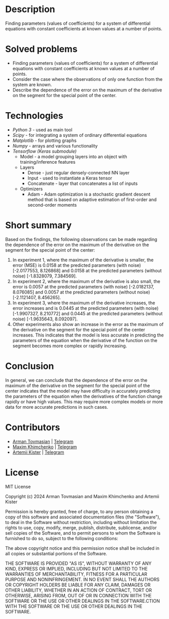# Description
Finding parameters (values of coefficients) for a system of differential equations with constant coefficients at known values at a number of points.

# Solved problems

- Finding parameters (values of coefficients) for a system of differential equations with constant coefficients at known values at a number of points.
- Consider the case where the observations of only one function from the system are known.
- Describe the dependence of the error on the maximum of the derivative on the segment for the special point of the center.

# Technologies

- *Python 3* - used as main tool
- *Scipy* - for integrating a system of ordinary differential equations
- *Matplotlib* - for plotting graphs
- *Numpy* - arrays and various functionality
- *Tensorflow (Keras submodule)*
    - Model - a model grouping layers into an object with training/inference features
    - Layers
      - Dense - just regular densely-connected NN layer
      - Input - used to instantiate a Keras tensor
      - Concatenate - layer that concatenates a list of inputs
    - Optimizers
      - Adam - Adam optimization is a stochastic gradient descent method that is based on adaptive estimation of first-order and second-order moments

# Short summary
Based on the findings, the following observations can be made regarding the dependence of the error on the maximum of the derivative on the segment for the special point of the center:
1. In experiment 1, where the maximum of the derivative is smaller, the error (MSE) is 0.0158 at the predicted parameters (with noise) [-2.0177553, 8.126868] and 0.0158 at the predicted parameters (without noise) [-1.8328079, 7.384569].
2. In experiment 2, where the maximum of the derivative is also small, the error is 0.0057 at the predicted parameters (with noise) [-2.0182137, 8.076085] and 0.0057 at the predicted parameters (without noise) [-2.1121407, 8.456265].
3. In experiment 3, where the maximum of the derivative increases, the error increases and is 0.0445 at the predicted parameters (with noise) [-1.9907327, 8.210772] and 0.0445 at the predicted parameters (without noise) [-1.9635643, 8.092097].
4. Other experiments also show an increase in the error as the maximum of the derivative on the segment for the special point of the center increases. This indicates that the model is less accurate in predicting the parameters of the equation when the derivative of the function on the segment becomes more complex or rapidly increasing.

# Conclusion
In general, we can conclude that the dependence of the error on the maximum of the derivative on the segment for the special point of the center indicates that the model may have difficulty in accurately predicting the parameters of the equation when the derivatives of the function change rapidly or have high values. This may require more complex models or more data for more accurate predictions in such cases.

# Contributors


- [Arman Tovmasian](https://github.com/lilpuzeen) | [Telegram](https://t.me/lilpuzeen)
- [Maxim Khimchenko](https://github.com/Max529440) | [Telegram](https://t.me/Khimchenko_Maxim)
- [Artemii Kister](https://github.com/Latamrisus) | [Telegram](https://t.me/latamrisus)

# License
MIT License

Copyright (c) 2024 Arman Tovmasian and Maxim Khimchenko and Artemii Kister

Permission is hereby granted, free of charge, to any person obtaining a copy
of this software and associated documentation files (the "Software"), to deal
in the Software without restriction, including without limitation the rights
to use, copy, modify, merge, publish, distribute, sublicense, and/or sell
copies of the Software, and to permit persons to whom the Software is
furnished to do so, subject to the following conditions:

The above copyright notice and this permission notice shall be included in all
copies or substantial portions of the Software.

THE SOFTWARE IS PROVIDED "AS IS", WITHOUT WARRANTY OF ANY KIND, EXPRESS OR
IMPLIED, INCLUDING BUT NOT LIMITED TO THE WARRANTIES OF MERCHANTABILITY,
FITNESS FOR A PARTICULAR PURPOSE AND NONINFRINGEMENT. IN NO EVENT SHALL THE
AUTHORS OR COPYRIGHT HOLDERS BE LIABLE FOR ANY CLAIM, DAMAGES OR OTHER
LIABILITY, WHETHER IN AN ACTION OF CONTRACT, TORT OR OTHERWISE, ARISING FROM,
OUT OF OR IN CONNECTION WITH THE SOFTWARE OR THE USE OR OTHER DEALINGS IN THE
SOFTWARE.CTION
WITH THE SOFTWARE OR THE USE OR OTHER DEALINGS IN THE SOFTWARE.